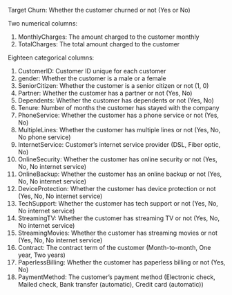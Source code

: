 Target
Churn: Whether the customer churned or not (Yes or No)

Two numerical columns:
1. MonthlyCharges: The amount charged to the customer monthly
2. TotalCharges: The total amount charged to the customer

Eighteen categorical columns:
1. CustomerID: Customer ID unique for each customer
2. gender: Whether the customer is a male or a female
3. SeniorCitizen: Whether the customer is a senior citizen or not (1, 0)
4. Partner: Whether the customer has a partner or not (Yes, No)
5. Dependents: Whether the customer has dependents or not (Yes, No)
6. Tenure: Number of months the customer has stayed with the company
7. PhoneService: Whether the customer has a phone service or not (Yes, No)
8. MultipleLines: Whether the customer has multiple lines or not (Yes, No, No phone service)
9. InternetService: Customer’s internet service provider (DSL, Fiber optic, No)
10. OnlineSecurity: Whether the customer has online security or not (Yes, No, No internet service)
11. OnlineBackup: Whether the customer has an online backup or not (Yes, No, No internet service)
12. DeviceProtection: Whether the customer has device protection or not (Yes, No, No internet service)
13. TechSupport: Whether the customer has tech support or not (Yes, No, No internet service)
14. StreamingTV: Whether the customer has streaming TV or not (Yes, No, No internet service)
15. StreamingMovies: Whether the customer has streaming movies or not (Yes, No, No internet service)
16. Contract: The contract term of the customer (Month-to-month, One year, Two years)
17. PaperlessBilling: Whether the customer has paperless billing or not (Yes, No)
18. PaymentMethod: The customer’s payment method (Electronic check, Mailed check, Bank transfer (automatic), Credit card (automatic))

